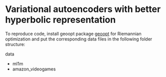 # Variational autoencoders with better hyperbolic representation

To reproduce code, install geoopt package [geoopt](https://github.com/geoopt) for Riemannian optimization and put the corresponding data files in the following folder structure:

data
  * ml1m
  * amazon_videogames
